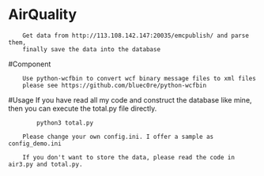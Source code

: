 AirQuality
===========================================
        Get data from http://113.108.142.147:20035/emcpublish/ and parse them,
        finally save the data into the database

#Component

        Use python-wcfbin to convert wcf binary message files to xml files
        please see https://github.com/bluec0re/python-wcfbin

#Usage
        If you have read all my code and construct the database like mine, 
        then you can execute the total.py file directly.

```
        python3 total.py
```

        Please change your own config.ini. I offer a sample as config_demo.ini

        If you don't want to store the data, please read the code in air3.py and total.py.

